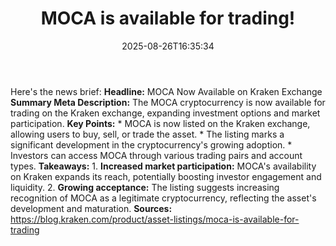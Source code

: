 ﻿---
title: "MOCA is available for trading!"
date: "2025-08-26T16:35:34"
category: "Markets"
summary: ""
slug: "moca is available for trading"
source_urls:
  - "https://blog.kraken.com/product/asset-listings/moca-is-available-for-trading"
seo:
  title: "MOCA is available for trading! | Hash n Hedge"
  description: ""
  keywords: ["news", "markets", "brief"]
---
Here's the news brief:  **Headline:** MOCA Now Available on Kraken Exchange  **Summary Meta Description:** The MOCA cryptocurrency is now available for trading on the Kraken exchange, expanding investment options and market participation.  **Key Points:**  * MOCA is now listed on the Kraken exchange, allowing users to buy, sell, or trade the asset. * The listing marks a significant development in the cryptocurrency's growing adoption. * Investors can access MOCA through various trading pairs and account types.  **Takeaways:**  1. **Increased market participation:** MOCA's availability on Kraken expands its reach, potentially boosting investor engagement and liquidity. 2. **Growing acceptance:** The listing suggests increasing recognition of MOCA as a legitimate cryptocurrency, reflecting the asset's development and maturation.  **Sources:** https://blog.kraken.com/product/asset-listings/moca-is-available-for-trading 
